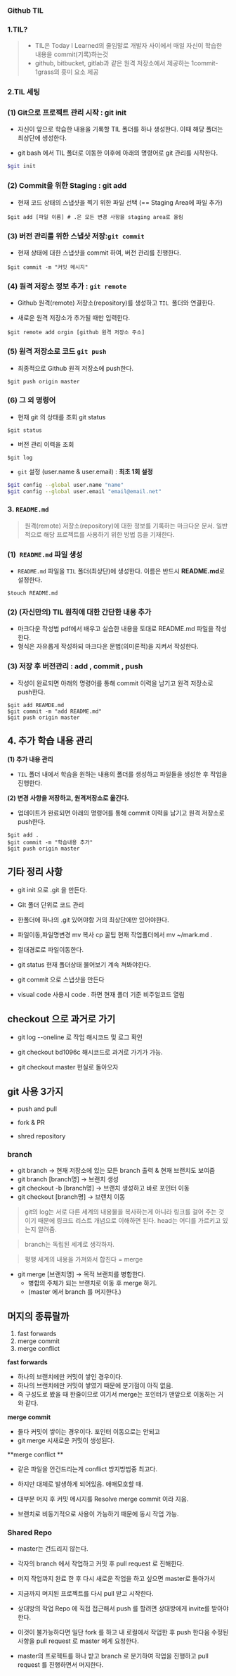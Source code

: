 ### Github TIL

### 1.TIL?

> - TIL은 Today I Learned의 줄임말로 개발자 사이에서 매일 자신이 학습한 내용을 commit(기록)하는것
> - github, bitbucket, gitlab과 같은 원격 저장소에서 제공하는 1commit-1grass의 흥미 요소 제공

### 2.TIL 세팅

### (1) Git으로 프로젝트 관리 시작 : git init

- 자신이 앞으로 학습한 내용을 기록할 TIL 폴더를 하나 생성한다. 이때 해당 폴더는 최상단에 생성한다.

- git bash 에서 TIL 폴더로 이동한 이후에 아래의 명령어로 git 관리를 시작한다.

```bash
$git init
```

### (2) Commit을 위한 Staging : git add

- 현재 코드 상태의 스냅샷을 찍기 위한 파일 선택 (== Staging Area에 파일 추가)

```
$git add [파일 이름] # .은 모든 변경 사항을 staging area로 올림
```

### (3) 버전 관리를 위한 스냅샷 저장:`git commit`

- 현재 상태에 대한 스냅샷을 commit 하여, 버전 관리를 진행한다.

```
$git commit -m "커밋 메시지"
```

### (4) 원격 저장소 정보 추가 : `git remote`

- Github 원격(remote) 저장소(repository)를 생성하고 `TIL `폴더와 연결한다.

- 새로운 원격 저장소가 추가될 때만 입력한다.

```
$git remote add orgin [github 원격 저장소 주소]
```

### (5) 원격 저장소로 코드 `git push`

- 최종적으로 Github 원격 저장소에 push한다.

```
$git push origin master
```

### (6) 그 외 명령어

- 현재 git 의 상태를 조회 git status

```
$git status
```

- 버전 관리 이력을 조회

```
$git log
```

- `git` 설정 (user.name & user.email) : **최초 1회 설정**

```bash
$git config --global user.name "name"
$git config --global user.email "email@email.net"
```

### 3. `README.md`

> 원격(remote) 저장소(repository)에 대한 정보를 기록하는 마크다운 문서. 일반적으로 해당 프로젝트를 사용하기 위한 방법 등을 기재한다.

### (1)` README.md` 파일 생성

- `README.md` 파일을 `TIL` 폴더(최상단)에 생성한다. 이름은 반드시 **README.md**로 설정한다.

```
$touch README.md
```

### **(2) (자신만의) TIL 원칙에 대한 간단한 내용 추가**

- 마크다운 작성법 pdf에서 배우고 실습한 내용을 토대로 README.md 파일을 작성한다.
- 형식은 자유롭게 작성하되 마크다운 문법(의미론적)을 지켜서 작성한다.

### (3) 저장 후 버전관리 : add , commit , push

- 작성이 완료되면 아래의 명령어를 통해 commit 이력을 남기고 원격 저장소로 push한다.

```
$git add REAMDE.md
$git commit -m "add README.md"
$git push origin master

```

## 4. 추가 학습 내용 관리

**(1) 추가 내용 관리**

- `TIL` 폴더 내에서 학습을 원하는 내용의 폴더를 생성하고 파일들을 생성한 후 작업을 진행한다.

**(2) 변경 사항을 저장하고, 원격저장소로 옮긴다.**

- 업데이트가 완료되면 아래의 명령어를 통해 commit 이력을 남기고 원격 저장소로 push한다.

```
$git add .
$git commit -m "학습내용 추가"
$git push origin master
```

## 기타 정리 사항

- git init 으로 .git 을 만든다.

- GIt 폴더 단위로 코드 관리

- 한폴더에 하나의 .git 있어야함 거의 최상단에만 있어야한다.

- 파일이동,파일명변경 mv 복사 cp 꿀팁 현재 작업폴더에서 mv ~/mark.md .

- 절대경로로 파일이동한다.

- git status 현재 폴더상태 물어보기 계속 쳐봐야한다.

- git commit 으로 스냅샷을 만든다

- visual code 사용시 code . 하면 현재 폴더 기준 비주얼코드 열림

## checkout 으로 과거로 가기

- git log --oneline 로 작업 해시코드 및 로그 확인

- git checkout bd1096c 해시코드로 과거로 가기가 가능.

- git checkout master 현실로 돌아오자

## git 사용 3가지

- push and pull

- fork & PR

- shred repository

### branch

- git branch -> 현재 저장소에 있는 모든 branch 출력 & 현재 브랜치도 보여줌
- git branch [branch명] -> 브랜치 생성
- git checkout -b [branch명] -> 브랜치 생성하고 바로 포인터 이동
- git checkout [branch명] -> 브랜치 이동

> git의 log는 서로 다른 세계의 내용물을 복사하는게 아니라 링크를 걸어 주는 것이기 때문에 링크드 리스트 개념으로 이해하면 된다. head는 어디를 가르키고 있는지 알려줌.

> branch는 독립된 세계로 생각하자.

> 평행 세계의 내용을 가져와서 합친다 = merge

- git merge [브랜치명] -> 목적 브랜치를 병합한다.
  - 병합의 주체가 되는 브랜치로 이동 후 merge 하기.
  - (master 에서 branch 를 머지한다.)

## 머지의 종류랄까

1. fast forwards
2. merge commit
3. merge conflict

**fast forwards**

- 하나의 브랜치에만 커밋이 쌓인 경우이다.
- 하나의 브랜치에만 커밋이 쌓였기 때문에 분기점이 아직 없음.
- 즉 구성도로 봤을 때 한줄이므로 여기서 merge는 포인터가 맨앞으로 이동하는 거와 같다.

**merge commit**

- 둘다 커밋이 쌓이는 경우이다. 포인터 이동으로는 안되고
- git merge 시새로운 커밋이 생성된다.

**merge conflict **

- 같은 파일을 안건드리는게 conflict 방지방법중 최고다.
- 하지만 대체로 발생하게 되어있음. 애매모호할 때.

- 대부분 머지 후 커밋 메시지를 Resolve merge commit 이라 지음.
- 브랜치로 비동기적으로 사용이 가능하기 때문에 동시 작업 가능.

### Shared Repo

- master는 건드리지 않는다.
- 각자의 branch 에서 작업하고 커밋 후 pull request 로 진해한다.
- 머지 작업까지 완료 한 후 다시 새로운 작업을 하고 싶으면 master로 돌아가서
- 지금까지 머지된 프로젝트를 다시 pull 받고 시작한다.

- 상대방의 작업 Repo 에 직접 접근해서 push 를 할려면 상대방에게 invite를 받아야 한다.
- 이것이 불가능하다면 일단 fork 를 하고 내 로컬에서 작업한 후 push 한다음 수정된 사항을 pull request 로 master 에게 요청한다.

- master의 프로젝트를 하나 받고 branch 로 분기하여 작업을 진행하고 pull request 를 진행하면서 머지한다.
